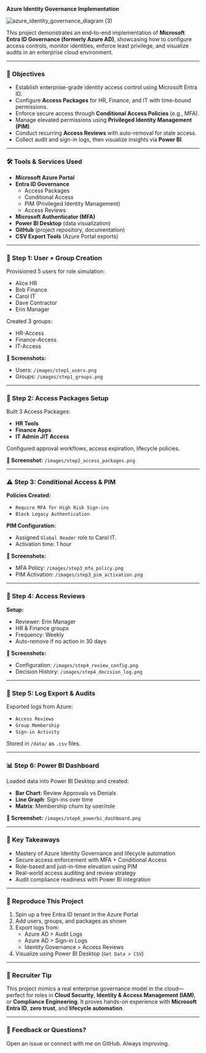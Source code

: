 **Azure Identity Governance Implementation**

![azure_identity_governance_diagram (3)](https://github.com/user-attachments/assets/8bfac89a-6353-484f-84fa-841273c02819)


This project demonstrates an end-to-end implementation of **Microsoft Entra ID Governance (formerly Azure AD)**, showcasing how to configure access controls, monitor identities, enforce least privilege, and visualize audits in an enterprise cloud environment.

---

### 🔖 Objectives
- Establish enterprise-grade identity access control using Microsoft Entra ID.
- Configure **Access Packages** for HR, Finance, and IT with time-bound permissions.
- Enforce secure access through **Conditional Access Policies** (e.g., MFA).
- Manage elevated permissions using **Privileged Identity Management (PIM)**.
- Conduct recurring **Access Reviews** with auto-removal for stale access.
- Collect audit and sign-in logs, then visualize insights via **Power BI**.

---

### 🛠️ Tools & Services Used
- **Microsoft Azure Portal**  
- **Entra ID Governance**  
  - Access Packages  
  - Conditional Access  
  - PIM (Privileged Identity Management)  
  - Access Reviews  
- **Microsoft Authenticator (MFA)**
- **Power BI Desktop** (data visualization)
- **GitHub** (project repository, documentation)
- **CSV Export Tools** (Azure Portal exports)

---

### 🔐 Step 1: User + Group Creation
Provisioned 5 users for role simulation:
- Alice HR
- Bob Finance
- Carol IT
- Dave Contractor
- Erin Manager

Created 3 groups:
- HR-Access
- Finance-Access
- IT-Access

**📸 Screenshots:**
- Users: `/images/step1_users.png`
- Groups: `/images/step1_groups.png`

---

### 🎫 Step 2: Access Packages Setup
Built 3 Access Packages:
- **HR Tools**
- **Finance Apps**
- **IT Admin JIT Access**

Configured approval workflows, access expiration, lifecycle policies.

**📸 Screenshot:** `/images/step2_access_packages.png`

---

### ⚠️ Step 3: Conditional Access & PIM
**Policies Created:**
- `Require MFA for High Risk Sign-ins`
- `Block Legacy Authentication`

**PIM Configuration:**
- Assigned `Global Reader` role to Carol IT.
- Activation time: 1 hour

**📸 Screenshots:**
- MFA Policy: `/images/step3_mfa_policy.png`
- PIM Activation: `/images/step3_pim_activation.png`

---

### 🔄 Step 4: Access Reviews
**Setup:**
- Reviewer: Erin Manager
- HR & Finance groups
- Frequency: Weekly
- Auto-remove if no action in 30 days

**📸 Screenshots:**
- Configuration: `/images/step4_review_config.png`
- Decision History: `/images/step4_decision_log.png`

---

### 📁 Step 5: Log Export & Audits
Exported logs from Azure:
- `Access Reviews`  
- `Group Membership`  
- `Sign-in Activity`

Stored in `/data/` as `.csv` files.

---

### 📊 Step 6: Power BI Dashboard
Loaded data into Power BI Desktop and created:
- **Bar Chart**: Review Approvals vs Denials
- **Line Graph**: Sign-ins over time
- **Matrix**: Membership churn by user/role

**📸 Screenshot:** `/images/step6_powerbi_dashboard.png`

---

### 🧠 Key Takeaways
- Mastery of Azure Identity Governance and lifecycle automation
- Secure access enforcement with MFA + Conditional Access
- Role-based and just-in-time elevation using PIM
- Real-world access auditing and review strategy
- Audit compliance readiness with Power BI integration

---

### 🔄 Reproduce This Project
1. Spin up a free Entra ID tenant in the Azure Portal
2. Add users, groups, and packages as shown
3. Export logs from:
   - Azure AD > Audit Logs
   - Azure AD > Sign-in Logs
   - Identity Governance > Access Reviews
4. Visualize using Power BI Desktop (`Get Data > CSV`)

---

### 📢 Recruiter Tip
This project mimics a real enterprise governance model in the cloud—perfect for roles in **Cloud Security**, **Identity & Access Management (IAM)**, or **Compliance Engineering**. It proves hands-on experience with **Microsoft Entra ID**, **zero trust**, and **lifecycle automation**.

---

### 💬 Feedback or Questions?
Open an issue or connect with me on GitHub. Always improving.

